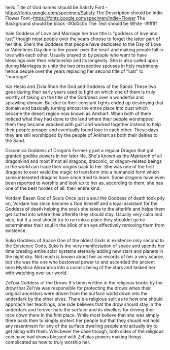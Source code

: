 hello
Title of God names should be Satisfy Font -https://fonts.google.com/specimen/Satisfy
The Description should be Indie Flower Font -https://fonts.google.com/specimen/Indie+Flower
The Background should be black -#0d0c0c
The Text should be White -#ffffff

Vale Goddess of Love and Marriage
her true title is "goddess of love and lust" though most people over the years choose to forget the latter part of her title. She's the Goddess that people have dedicated to the Day of Love or Valentines Day due to her power over the heart and making people fall in love with each other. Usually prayed to by people who want to have blessings over their relationship and its longevity. She is also called upon during Marriages to unite the two prospective spouses in holy matrimony hence people over the years replacing her second title of "lust" to "marriage"

Var Hesto and Zivla Rhoh the God and Goddess of the Sands
These two gods during their early years used to fight on which one of them is truly worthy of taking on the title of the God/dess over a wonderful and sprawling domain. But due to their constant fights ended up destroying that domain and basically turning almost the entire place into dust which became the desert region now known as Ankhart. When both of them noticed what they had done to the land where their people worshipped them they became wracked with guilt and worked together instead to help their people prosper and eventually found love in each other. These days they are still worshipped by the people of Ankhart as both their deities to the Sand.

Draconica Goddess of Dragons
Formerly just a regular Dragon that got granted godlike powers in her later life, She's known as the Matriarch of all dragonkind and most if not all dragons, draconic, or dragon-related beings in the world can trace their origins back to her. She was one of the first dragons to ever wield the magic to transform into a humanoid form which some interested dragons have since tried to learn. Some dragons have even been reported to worship and look up to her as, according to them, she has one of the best hordes of all: their entire kind.

Vordam Basan God of Souls
Once just a soul the Goddess of death took pity on, Vordam has since become a God himself and a loyal assistant for the Goddess of death helping the souls she takes to the afterlife and helps them get sorted into where their afterlife they should stay. Usually very calm and nice, but if a soul should try to run into a place they shouldnt go he exterminates their soul in the blink of an eye effectively removing them from existence.

Suko Goddess of Space
One of the oldest Gods in existence only second to the Existence Gods, Suko is the very manifestation of space and spends her time creating entire solar systems eternally adding new stars and planets in the night sky. Not much is known about her as records of her a very scarce, but she was the one who bestowed power to and ascended the ancient hero Mystica Alexandria into a cosmic being of the stars and tasked her with watching over our world.

Zel'nia Goddess of the Drows
It's been written in the religious books by the drow that Zel'nia was responsible for protecting the drows when their original ancestors were driven from the surface world down into the underdark by the other elves. There's a religious split as to how one should approach her teachings, one side believes that the drow should stay in the underdark and forever hate the surface and its dwellers for driving their race down there in the first place. While most believe that she was simply there back then to simply protect her people but that they should not hold any resentment for any of the surface dwelling people and actually try to get along with them. Whichever the case though, both sides of the religious coin have had drows blessed with Zel'nias powers making things complicated as how to truly worship her.